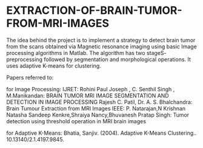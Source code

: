 # EXTRACTION-OF-BRAIN-TUMOR-FROM-MRI-IMAGES
The idea behind the project is to implement a strategy to detect brain tumor from the scans obtained via Magnetic resonance imaging using basic Image processing algorithms in Matlab.  The algorithm has two stageS- preprocessing followed by segmentation and morphological operations. It uses adaptive K-means for clustering. 

Papers referred to:

for Image Processing:
IJRET: 
Rohini Paul Joseph , C. Senthil Singh , M.Manikandan:  BRAIN TUMOR MRI IMAGE SEGMENTATION AND DETECTION IN IMAGE PROCESSING
Rajesh C. Patil, Dr. A. S. Bhalchandra: Brain Tumour Extraction from MRI Images
IEEE:
P. Natarajan,N Krishnan Natasha Sandeep Kenkre,Shraiya Nancy,Bhuvanesh Pratap Singh: Tumor detection using threshold operation in MRI brain images

for Adaptive K-Means:
Bhatia, Sanjiv. (2004). Adaptive K-Means Clustering.. 10.13140/2.1.4197.9845. 
